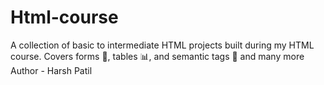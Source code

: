 # Html-course
A collection of basic to intermediate HTML projects built during my HTML course. Covers forms 📝, tables 📊, and semantic tags 🧩 and many more
<br>
Author - Harsh Patil
